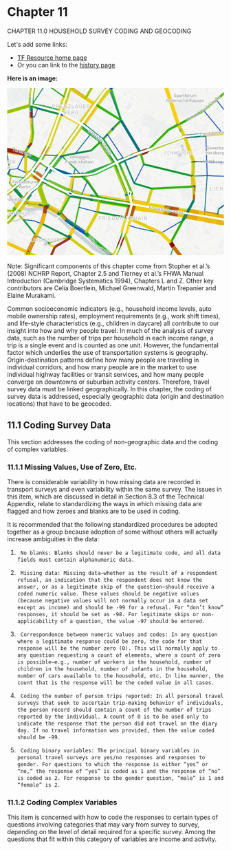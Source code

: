 # Chapter 11

CHAPTER 11.0 HOUSEHOLD SURVEY CODING AND GEOCODING

Let's add some links:

- [TF Resource home page](https://tfresource.org)
- Or you can link to the [history page](History_of_travel_surveys)


**Here is an image:**

![My image](thumb-linkvols.jpg "Does this fix it")

Note: Significant components of this chapter come from Stopher et al.’s (2008) NCHRP Report, Chapter 2.5 and Tierney et al.’s FHWA Manual Introduction (Cambridge Systematics 1994), Chapters L and Z. Other key contributors are Celia Boertlein, Michael Greenwald, Martin Trepanier and Elaine Murakami.

Common socioeconomic indicators (e.g., household income levels, auto mobile ownership rates), employment requirements (e.g., work shift times), and life-style characteristics (e.g., children in daycare) all contribute to our insight into how and why people travel. In much of the analysis of survey data, such as the number of trips per household in each income range, a trip is a single event and is counted as one unit. However, the fundamental factor which underlies the use of transportation systems is geography. Origin-destination patterns define how many people are traveling in individual corridors, and how many people are in the market to use individual highway facilities or transit services, and how many people converge on downtowns or suburban activity centers. Therefore, travel survey data must be linked geographically.  In this chapter, the coding of survey data is addressed, especially geographic data (origin and destination locations) that have to be geocoded.   

## 11.1 Coding Survey Data

This section addresses the coding of non-geographic data and the coding of complex variables.

### 11.1.1 Missing Values, Use of Zero, Etc.

There is considerable variability in how missing data are recorded in transport surveys and even variability within the same survey. The issues in this item, which are discussed in detail in Section 8.3 of the Technical Appendix, relate to standardizing the ways in which missing data are flagged and how zeroes and blanks are to be used in coding. 

It is recommended that the following standardized procedures be adopted together as a group because adoption of some without others will actually increase ambiguities in the data:

1.      No blanks: Blanks should never be a legitimate code, and all data fields must contain alphanumeric data.

2.      Missing data: Missing data—whether as the result of a respondent refusal, an indication that the respondent does not know the answer, or as a legitimate skip of the question—should receive a coded numeric value. These values should be negative values (because negative values will not normally occur in a data set except as income) and should be -99 for a refusal. For “don’t know” responses, it should be set as -98. For legitimate skips or non-applicability of a question, the value -97 should be entered.

3.      Correspondence between numeric values and codes: In any question where a legitimate response could be zero, the code for that response will be the number zero (0). This will normally apply to any question requesting a count of elements, where a count of zero is possible—e.g., number of workers in the household, number of children in the household, number of infants in the household, number of cars available to the household, etc. In like manner, the count that is the response will be the coded value in all cases.

4.      Coding the number of person trips reported: In all personal travel surveys that seek to ascertain trip-making behavior of individuals, the person record should contain a count of the number of trips reported by the individual. A count of 0 is to be used only to indicate the response that the person did not travel on the diary day. If no travel information was provided, then the value coded should be -99.

5.      Coding binary variables: The principal binary variables in personal travel surveys are yes/no responses and responses to gender. For questions to which the response is either “yes” or “no,” the response of “yes” is coded as 1 and the response of “no” is coded as 2. For response to the gender question, “male” is 1 and “female” is 2.

### 11.1.2 Coding Complex Variables

This item is concerned with how to code the responses to certain types of questions involving categories that may vary from survey to survey, depending on the level of detail required for a specific survey. Among the questions that fit within this category of variables are income and activity.
